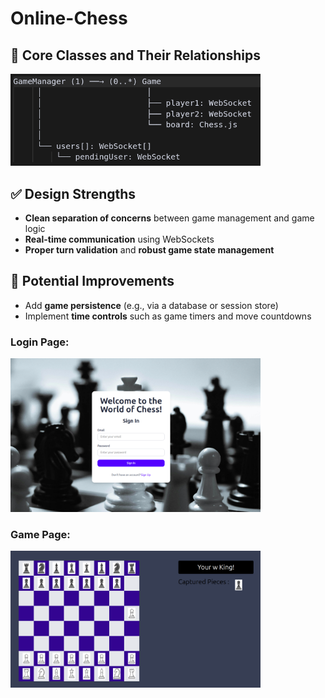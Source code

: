 # Online-Chess

## 🧩 Core Classes and Their Relationships

<img src="frontend/public/low_level_design.png" alt="Alt text" width="400"/>

## ✅ Design Strengths

- **Clean separation of concerns** between game management and game logic  
- **Real-time communication** using WebSockets  
- **Proper turn validation** and **robust game state management**

## 🚀 Potential Improvements

- Add **game persistence** (e.g., via a database or session store)  
- Implement **time controls** such as game timers and move countdowns

### Login Page:

<img src="frontend/public/chess_login_page.png" alt="Image of login page" width="400"/>


### Game Page:

<img src="frontend/public/chess_game.png" alt="Image of Chess game page" width="400"/>



